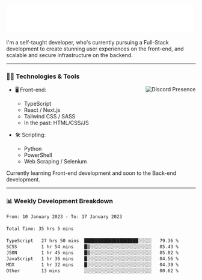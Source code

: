 <img src="assets/wave.svg" alt=":wave:" />

I'm a self-taught developer, who's currently pursuing a Full-Stack development to create stunning user experiences on the front-end, and scalable and secure infrastructure on the backend.

---

### 🧑‍💻 Technologies & Tools

<a href="https://discord.com/users/414304208649453568" target="_blank" rel="nofollow">
   <img src="https://lanyard-profile-readme.vercel.app/api/414304208649453568?idleMessage=Probably%20doing%20something%20else..." alt="Discord Presence" align="right">
</a>

- 🖥️ Front-end:

  - TypeScript
  - React / Next.js
  - Tailwind CSS / SASS
  - In the past: HTML/CSS/JS

- 🛠 Scripting:

  - Python
  - PowerShell
  - Web Scraping / Selenium

Currently learning Front-end development and soon to the Back-end development.

---

### 📊 Weekly Development Breakdown

<!-- ![ccrsxx's GitHub Stats](https://github-readme-stats.vercel.app/api?username=ccrsxx&count_private=true&theme=tokyonight) -->
<!-- ![ccrsxx's Top Langs](https://github-readme-stats.vercel.app/api/top-langs/?username=ccrsxx&hide=lua,java,html&theme=tokyonight) -->

<!--START_SECTION:waka-->

```text
From: 10 January 2023 - To: 17 January 2023

Total Time: 35 hrs 5 mins

TypeScript   27 hrs 50 mins  ████████████████████░░░░░   79.36 %
SCSS         1 hr 54 mins    █▒░░░░░░░░░░░░░░░░░░░░░░░   05.43 %
JSON         1 hr 45 mins    █▒░░░░░░░░░░░░░░░░░░░░░░░   05.02 %
JavaScript   1 hr 36 mins    █░░░░░░░░░░░░░░░░░░░░░░░░   04.56 %
MDX          1 hr 32 mins    █░░░░░░░░░░░░░░░░░░░░░░░░   04.39 %
Other        13 mins         ░░░░░░░░░░░░░░░░░░░░░░░░░   00.62 %
```

<!--END_SECTION:waka-->
